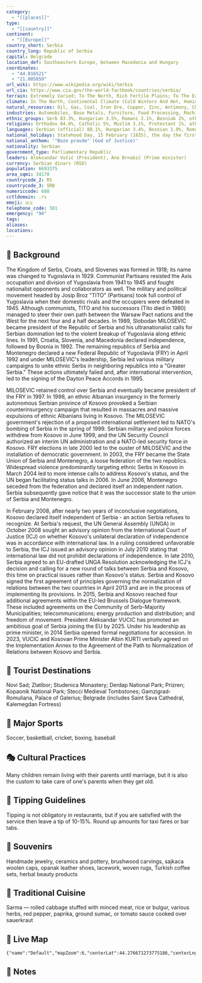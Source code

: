 ```yaml
---
category:
  - "[[places]]"
type:
  - "[[country]]"
continent:
  - "[[Europe]]"
country_short: Serbia
country_long: Republic of Serbia
capital: Belgrade
location_def: Southeastern Europe, between Macedonia and Hungary
coordinates:
  - "44.016521"
  - "21.005859"
url_wiki: https://www.wikipedia.org/wiki/Serbia
url_cia: https://www.cia.gov/the-world-factbook/countries/serbia/
terrain: Extremely Varied; To The North, Rich Fertile Plains; To The East, Limestone Ranges And Basins; To The Southeast, Ancient Mountains And Hills
climate: In The North, Continental Climate (Cold Winters And Hot, Humid Summers With Well-Distributed Rainfall); In Other Parts, Continental And Mediterranean Climate (Relatively Cold Winters With Heavy Snowfall And Hot, Dry Summers And Autumns)
natural_resources: Oil, Gas, Coal, Iron Ore, Copper, Zinc, Antimony, Chromite, Gold, Silver, Magnesium, Pyrite, Limestone, Marble, Salt, Arable Land
industries: Automobiles, Base Metals, Furniture, Food Processing, Machinery, Chemicals, Sugar, Tires, Clothes, Pharmaceuticals
ethnic_groups: Serb 83.3%, Hungarian 3.5%, Romani 2.1%, Bosniak 2%, other 5.7%, undeclared or unknown 3.4% (2011 est.)
religions: Orthodox 84.6%, Catholic 5%, Muslim 3.1%, Protestant 1%, atheist 1.1%, other 0.8% (includes agnostics, other Christians, Eastern, Jewish), undeclared or unknown 4.5% (2011 est.)
languages: Serbian (official) 88.1%, Hungarian 3.4%, Bosnian 1.9%, Romani 1.4%, other 3.4%, undeclared or unknown 1.8%
national_holidays: Statehood Day, 15 February (1835), the day the first constitution of the country was adopted
national_anthem: '"Boze pravde" (God of Justice)'
nationality: Serbian
government_type: Parliamentary Republic
leaders: Aleksandar Vučić (President), Ana Brnabić (Prime minister)
currency: Serbian dinars (RSD)
population: 6693375
area_sqmi: 34170
countrycode_2: RS
countrycode_3: SRB
numericcode: 688
cctldomain: .rs
emoji: 🇷🇸
telephone_code: 381
emergency: "94"
tags: 
aliases: 
locations:
---
```

## 🌱 Background
The Kingdom of Serbs, Croats, and Slovenes was formed in 1918; its name was changed to Yugoslavia in 1929. Communist Partisans resisted the Axis occupation and division of Yugoslavia from 1941 to 1945 and fought nationalist opponents and collaborators as well. The military and political movement headed by Josip Broz "TITO" (Partisans) took full control of Yugoslavia when their domestic rivals and the occupiers were defeated in 1945. Although communists, TITO and his successors (Tito died in 1980) managed to steer their own path between the Warsaw Pact nations and the West for the next four and a half decades. In 1989, Slobodan MILOSEVIC became president of the Republic of Serbia and his ultranationalist calls for Serbian domination led to the violent breakup of Yugoslavia along ethnic lines. In 1991, Croatia, Slovenia, and Macedonia declared independence, followed by Bosnia in 1992. The remaining republics of Serbia and Montenegro declared a new Federal Republic of Yugoslavia (FRY) in April 1992 and under MILOSEVIC's leadership, Serbia led various military campaigns to unite ethnic Serbs in neighboring republics into a "Greater Serbia." These actions ultimately failed and, after international intervention, led to the signing of the Dayton Peace Accords in 1995.

MILOSEVIC retained control over Serbia and eventually became president of the FRY in 1997. In 1998, an ethnic Albanian insurgency in the formerly autonomous Serbian province of Kosovo provoked a Serbian counterinsurgency campaign that resulted in massacres and massive expulsions of ethnic Albanians living in Kosovo. The MILOSEVIC government's rejection of a proposed international settlement led to NATO's bombing of Serbia in the spring of 1999. Serbian military and police forces withdrew from Kosovo in June 1999, and the UN Security Council authorized an interim UN administration and a NATO-led security force in Kosovo. FRY elections in late 2000 led to the ouster of MILOSEVIC and the installation of democratic government. In 2003, the FRY became the State Union of Serbia and Montenegro, a loose federation of the two republics. Widespread violence predominantly targeting ethnic Serbs in Kosovo in March 2004 led to more intense calls to address Kosovo's status, and the UN began facilitating status talks in 2006. In June 2006, Montenegro seceded from the federation and declared itself an independent nation. Serbia subsequently gave notice that it was the successor state to the union of Serbia and Montenegro.

In February 2008, after nearly two years of inconclusive negotiations, Kosovo declared itself independent of Serbia - an action Serbia refuses to recognize. At Serbia's request, the UN General Assembly (UNGA) in October 2008 sought an advisory opinion from the International Court of Justice (ICJ) on whether Kosovo's unilateral declaration of independence was in accordance with international law. In a ruling considered unfavorable to Serbia, the ICJ issued an advisory opinion in July 2010 stating that international law did not prohibit declarations of independence. In late 2010, Serbia agreed to an EU-drafted UNGA Resolution acknowledging the ICJ's decision and calling for a new round of talks between Serbia and Kosovo, this time on practical issues rather than Kosovo's status. Serbia and Kosovo signed the first agreement of principles governing the normalization of relations between the two countries in April 2013 and are in the process of implementing its provisions. In 2015, Serbia and Kosovo reached four additional agreements within the EU-led Brussels Dialogue framework. These included agreements on the Community of Serb-Majority Municipalities; telecommunications; energy production and distribution; and freedom of movement. President Aleksandar VUCIC has promoted an ambitious goal of Serbia joining the EU by 2025. Under his leadership as prime minister, in 2014 Serbia opened formal negotiations for accession. In 2023, VUCIC and Kosovan Prime Minister Albin KURTI verbally agreed on the Implementation Annex to the Agreement of the Path to Normalization of Relations between Kosovo and Serbia.

## 📌 Tourist Destinations
Novi Sad; Zlatibor; Studenica Monastery; Derdap National Park; Prizren; Kopaonik National Park; Stecci Medieval Tombstones; Gamzigrad-Romuliana, Palace of Galerius; Belgrade (includes Saint Sava Cathedral, Kalemegdan Fortress)

## 🥇 Major Sports
Soccer, basketball, cricket, boxing, baseball

## 🎭 Cultural Practices
Many children remain living with their parents until marriage, but it is also the custom to take care of one's parents when they get old.

## 🫰 Tipping Guidelines
Tipping is not obligatory in restaurants, but if you are satisfied with the service then leave a tip of 10-15%. Round up amounts for taxi fares or bar tabs.

## 🎁 Souvenirs
Handmade jewelry, ceramics and pottery, brushwood carvings, sajkaca woolen caps, opanak leather shoes, lacework, woven rugs, Turkish coffee sets, herbal beauty products

## 🍲 Traditional Cuisine
Sarma — rolled cabbage stuffed with minced meat, rice or bulgur, various herbs, red pepper, paprika, ground sumac, or tomato sauce cooked over sauerkraut

## 📡 Live Map
```mapview
{"name":"Default","mapZoom":6,"centerLat":44.276671273775186,"centerLng":20.621337890625004,"query":"","chosenMapSource":0}
```

## 📒 Notes

